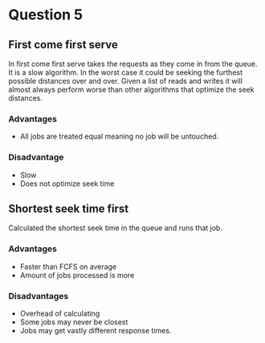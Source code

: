 # Question 5

## First come first serve

In first come first serve takes the requests as they come in from the queue.
It is a slow algorithm. In the worst case it could be seeking the furthest possible
distances over and over. Given a list of reads and writes it will almost always 
perform worse than other algorithms that optimize the seek distances.

### Advantages
- All jobs are treated equal meaning no job will be untouched.

### Disadvantage
- Slow
- Does not optimize seek time

## Shortest seek time first

Calculated the shortest seek time in the queue and runs that job.

### Advantages
- Faster than FCFS on average
- Amount of jobs processed is more

### Disadvantages
- Overhead of calculating
- Some jobs may never be closest
- Jobs may get vastly different response times.

